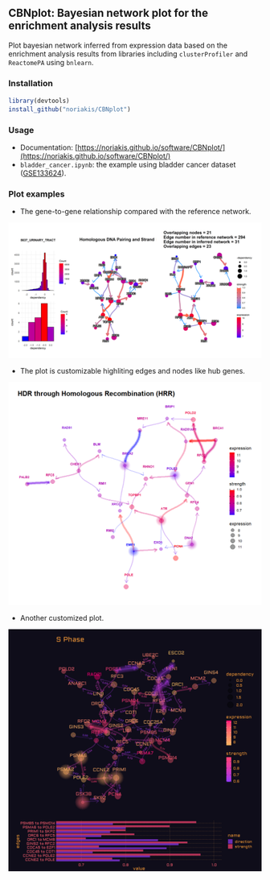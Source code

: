 ## CBNplot: Bayesian network plot for the enrichment analysis results

Plot bayesian network inferred from expression data based on the enrichment analysis results from libraries including `clusterProfiler` and `ReactomePA` using `bnlearn`.

### Installation

```R
library(devtools)
install_github("noriakis/CBNplot")
```

### Usage
- Documentation: [https://noriakis.github.io/software/CBNplot/](https://noriakis.github.io/software/CBNplot/)
- ``bladder_cancer.ipynb``: the example using bladder cancer dataset ([GSE133624](https://www.ncbi.nlm.nih.gov/geo/query/acc.cgi?acc=GSE133624)).

### Plot examples

- The gene-to-gene relationship compared with the reference network.
<img src="https://github.com/noriakis/software/blob/main/images/CBNplot_readme_1.png?raw=true" width="800px">

- The plot is customizable highliting edges and nodes like hub genes.
<img src="https://github.com/noriakis/software/blob/main/images/CBNplot_readme_2.png?raw=true" width="800px">

- Another customized plot.
<img src="https://github.com/noriakis/software/blob/main/images/CBNplot_readme_3.png?raw=true" width="800px">
